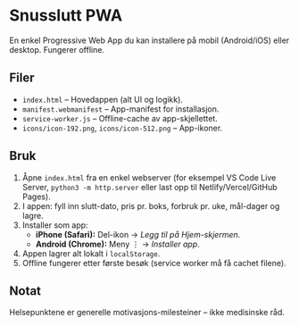 # Snusslutt PWA

En enkel Progressive Web App du kan installere på mobil (Android/iOS) eller desktop. Fungerer offline.

## Filer
- `index.html` – Hovedappen (alt UI og logikk).
- `manifest.webmanifest` – App-manifest for installasjon.
- `service-worker.js` – Offline-cache av app-skjellettet.
- `icons/icon-192.png`, `icons/icon-512.png` – App-ikoner.

## Bruk
1. Åpne `index.html` fra en enkel webserver (for eksempel VS Code Live Server, `python3 -m http.server` eller last opp til Netlify/Vercel/GitHub Pages).
2. I appen: fyll inn slutt-dato, pris pr. boks, forbruk pr. uke, mål-dager og lagre.
3. Installer som app:
   - **iPhone (Safari):** Del-ikon → *Legg til på Hjem-skjermen*.
   - **Android (Chrome):** Meny ⋮ → *Installer app*.
4. Appen lagrer alt lokalt i `localStorage`.
5. Offline fungerer etter første besøk (service worker må få cachet filene).

## Notat
Helsepunktene er generelle motivasjons-milesteiner – ikke medisinske råd.
